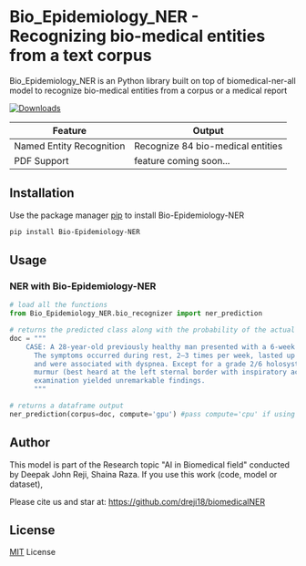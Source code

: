 # Bio_Epidemiology_NER - Recognizing bio-medical entities from a text corpus

Bio_Epidemiology_NER is an Python library built on top of biomedical-ner-all model to recognize bio-medical entities from a corpus or a medical report

[![Downloads](https://static.pepy.tech/personalized-badge/dbias?period=total&units=international_system&left_color=grey&right_color=green&left_text=Downloads)](https://pepy.tech/project/biomedicalner)

| Feature  | Output  |
|---|---|
| Named Entity Recognition | Recognize 84 bio-medical entities |
| PDF Support | feature coming soon...|

## Installation

Use the package manager [pip](https://pip.pypa.io/en/stable/) to install Bio-Epidemiology-NER

```bash
pip install Bio-Epidemiology-NER
```

## Usage

### NER with Bio-Epidemiology-NER
```python
# load all the functions
from Bio_Epidemiology_NER.bio_recognizer import ner_prediction

# returns the predicted class along with the probability of the actual EnvBert model
doc = """
	CASE: A 28-year-old previously healthy man presented with a 6-week history of palpitations. 
      The symptoms occurred during rest, 2–3 times per week, lasted up to 30 minutes at a time 
      and were associated with dyspnea. Except for a grade 2/6 holosystolic tricuspid regurgitation 
      murmur (best heard at the left sternal border with inspiratory accentuation), physical 
      examination yielded unremarkable findings.
      """

# returns a dataframe output
ner_prediction(corpus=doc, compute='gpu') #pass compute='cpu' if using cpu

```


## Author
This model is part of the Research topic "AI in Biomedical field" conducted by Deepak John Reji, Shaina Raza. If you use this work (code, model or dataset),

Please cite us and star at: https://github.com/dreji18/biomedicalNER

## License
[MIT](https://choosealicense.com/licenses/mit/) License
